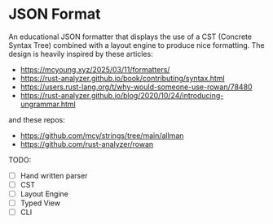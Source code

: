 # JSON Format

An educational JSON formatter that displays the use of a CST (Concrete Syntax Tree)
combined with a layout engine to produce nice formatting. The design is heavily
inspired by these articles:

- https://mcyoung.xyz/2025/03/11/formatters/
- https://rust-analyzer.github.io/book/contributing/syntax.html
- https://users.rust-lang.org/t/why-would-someone-use-rowan/78480
- https://rust-analyzer.github.io/blog/2020/10/24/introducing-ungrammar.html

and these repos:

- https://github.com/mcy/strings/tree/main/allman
- https://github.com/rust-analyzer/rowan


TODO:

- [ ] Hand written parser
- [ ] CST
- [ ] Layout Engine
- [ ] Typed View
- [ ] CLI